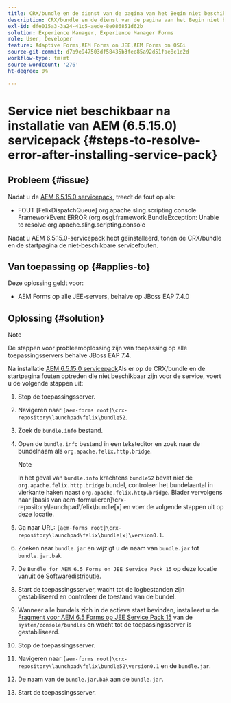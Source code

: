 ```yaml
---
title: CRX/bundle en de dienst van de pagina van het Begin niet beschikbare fouten zodra laatste 6.5.15.0 de dienstpak wordt geïnstalleerd
description: CRX/bundle en de dienst van de pagina van het Begin niet beschikbare fouten zodra laatste 6.5.15.0 de dienstpak wordt geïnstalleerd
exl-id: dfe015a3-3a24-41c5-aede-8e086851d62b
solution: Experience Manager, Experience Manager Forms
role: User, Developer
feature: Adaptive Forms,AEM Forms on JEE,AEM Forms on OSGi
source-git-commit: d7b9e947503df58435b3fee85a92d51fae8c1d2d
workflow-type: tm+mt
source-wordcount: '276'
ht-degree: 0%

---
```


# Service niet beschikbaar na installatie van AEM (6.5.15.0) servicepack {#steps-to-resolve-error-after-installing-service-pack}

## Probleem {#issue}

Nadat u de [AEM 6.5.15.0 servicepack](https://experience.adobe.com/#/downloads/content/software-distribution/en/aem.html?package=/content/software-distribution/en/details.html/content/dam/aem/public/adobe/packages/cq650/servicepack/aem-service-pkg-6.5.15.0.zip), treedt de fout op als:
* FOUT [FelixDispatchQueue] org.apache.sling.scripting.console FrameworkEvent ERROR (org.osgi.framework.BundleException: Unable to resolve org.apache.sling.scripting.console

Nadat u AEM 6.5.15.0-servicepack hebt geïnstalleerd, tonen de CRX/bundle en de startpagina de niet-beschikbare servicefouten.

## Van toepassing op {#applies-to}

Deze oplossing geldt voor:
* AEM Forms op alle JEE-servers, behalve op JBoss EAP 7.4.0

## Oplossing {#solution}

>[!NOTE]
>
>De stappen voor probleemoplossing zijn van toepassing op alle toepassingsservers behalve JBoss EAP 7.4.

Na installatie [AEM 6.5.15.0 servicepack](https://experience.adobe.com/#/downloads/content/software-distribution/en/aem.html?package=/content/software-distribution/en/details.html/content/dam/aem/public/adobe/packages/cq650/servicepack/aem-service-pkg-6.5.15.0.zip)Als er op de CRX/bundle en de startpagina fouten optreden die niet beschikbaar zijn voor de service, voert u de volgende stappen uit:

1. Stop de toepassingsserver.
1. Navigeren naar `[aem-forms root]\crx-repository\launchpad\felix\bundle52`.
1. Zoek de `bundle.info` bestand.
1. Open de `bundle.info` bestand in een teksteditor en zoek naar de bundelnaam als `org.apache.felix.http.bridge`.

   >[!NOTE]
   >
   >In het geval van `bundle.info` krachtens `bundle52` bevat niet de `org.apache.felix.http.bridge` bundel, controleer het bundelaantal in vierkante haken naast `org.apache.felix.http.bridge`. Blader vervolgens naar [basis van aem-formulieren]\crx-repository\launchpad\felix\bundle[x] en voer de volgende stappen uit op deze locatie.

1. Ga naar URL: `[aem-forms root]\crx-repository\launchpad\felix\bundle[x]\version0.1`.
1. Zoeken naar `bundle.jar` en wijzigt u de naam van `bundle.jar` tot `bundle.jar.bak`.
1. De `Bundle for AEM 6.5 Forms on JEE Service Pack 15` op deze locatie vanuit de [Softwaredistributie](https://experience.adobe.com/#/downloads/content/software-distribution/en/aem.html?package=/content/software-distribution/en/details.html/content/dam/aem/public/adobe/packages/cq650/featurepack/bundle.jar).
1. Start de toepassingsserver, wacht tot de logbestanden zijn gestabiliseerd en controleer de toestand van de bundel.
1. Wanneer alle bundels zich in de actieve staat bevinden, installeert u de [Fragment voor AEM 6.5 Forms op JEE Service Pack 15](https://experience.adobe.com/#/downloads/content/software-distribution/en/aem.html?package=/content/software-distribution/en/details.html/content/dam/aem/public/adobe/packages/cq650/featurepack/org.apache.felix.http.servlet-api-1.2.0_fragment_full.jar) van de `system/console/bundles` en wacht tot de toepassingsserver is gestabiliseerd.
1. Stop de toepassingsserver.
1. Navigeren naar `[aem-forms root]\crx-repository\launchpad\felix\bundle52\version0.1` en de `bundle.jar`.
1. De naam van de `bundle.jar.bak` aan de `bundle.jar`.
1. Start de toepassingsserver.
